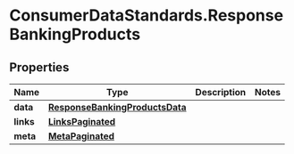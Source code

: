 # ConsumerDataStandards.ResponseBankingProducts

## Properties
Name | Type | Description | Notes
------------ | ------------- | ------------- | -------------
**data** | [**ResponseBankingProductsData**](ResponseBankingProductsData.md) |  | 
**links** | [**LinksPaginated**](LinksPaginated.md) |  | 
**meta** | [**MetaPaginated**](MetaPaginated.md) |  | 



